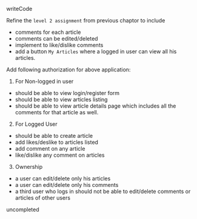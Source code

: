 

writeCode

Refine the `level 2 assignment` from previous chaptor to include

- comments for each article
- comments can be edited/deleted
- implement to like/dislike comments
- add a button `My Articles` where a logged in user can view all his articles.

Add following authorization for above application:

1. For Non-logged in user

- should be able to view login/register form
- should be able to view articles listing
- should be able to view article details page which includes all the comments for that article as well.

2. For Logged User

- should be able to create article
- add likes/deslike to articles listed
- add comment on any article
- like/dislike any comment on articles

3. Ownership

- a user can edit/delete only his articles
- a user can edit/delete only his comments
- a third user who logs in should not be able to edit/delete comments or articles of other users




uncompleted
